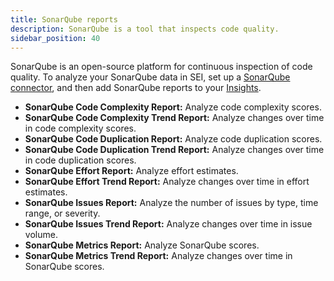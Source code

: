```yaml
---
title: SonarQube reports
description: SonarQube is a tool that inspects code quality.
sidebar_position: 40
---
```


SonarQube is an open-source platform for continuous inspection of code quality. To analyze your SonarQube data in SEI, set up a [SonarQube connector](../../sei-integrations/sei-connector-sonarqube.md), and then add SonarQube reports to your [Insights](../../sei-insights.md).

* **SonarQube Code Complexity Report:** Analyze code complexity scores.
* **SonarQube Code Complexity Trend Report:** Analyze changes over time in code complexity scores.
* **SonarQube Code Duplication Report:** Analyze code duplication scores.
* **SonarQube Code Duplication Trend Report:** Analyze changes over time in code duplication scores.
* **SonarQube Effort Report:** Analyze effort estimates.
* **SonarQube Effort Trend Report:** Analyze changes over time in effort estimates.
* **SonarQube Issues Report:** Analyze the number of issues by type, time range, or severity.
* **SonarQube Issues Trend Report:** Analyze changes over time in issue volume.
* **SonarQube Metrics Report:** Analyze SonarQube scores.
* **SonarQube Metrics Trend Report:** Analyze changes over time in SonarQube scores.
